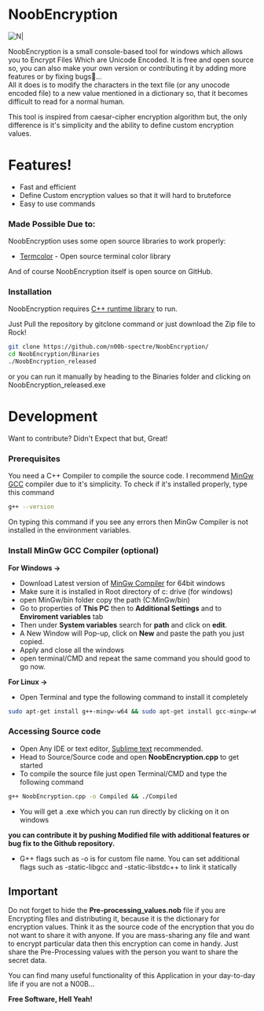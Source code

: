 # NoobEncryption

![N|](https://image.flaticon.com/icons/svg/3068/3068088.svg)

NoobEncryption is a small console-based tool for windows which allows you to Encrypt Files Which are Unicode Encoded. It is free and open source so, you can also make your own version or contributing it by adding more features or by fixing bugs🐞...  <br/>
All it does is to modify the characters in the text file (or any unocode encoded file) to a new value mentioned in a dictionary so, that it becomes difficult to read for a normal human.

This tool is inspired from caesar-cipher encryption algorithm but, the only difference is it's simplicity and the ability to define custom encryption values.

# Features!

  - Fast and efficient
  - Define Custom encryption values so that it will hard to bruteforce
  - Easy to use commands

### Made Possible Due to:

NoobEncryption uses some open source libraries to work properly:

* [Termcolor](https://github.com/ikalnytskyi/termcolor) - Open source terminal color library

And of course NoobEncryption itself is open source on GitHub.

### Installation
NoobEncryption requires [C++ runtime library](https://support.microsoft.com/en-us/help/2977003/the-latest-supported-visual-c-downloads) to run.

Just Pull the repository by gitclone command or just download the Zip file to Rock!

```sh
git clone https://github.com/n00b-spectre/NoobEncryption/
cd NoobEncryption/Binaries
./NoobEncryption_released
```
or you can run it manually by heading to the Binaries folder and clicking on NoobEncryption_released.exe

# Development

Want to contribute? Didn't Expect that but, Great!

### Prerequisites
You need a C++ Compiler to compile the source code. I recommend [MinGw GCC](http://www.mingw.org/) compiler due to it's simplicity. 
To check if it's installed properly, type this command

```sh
g++ --version
```
On typing this command if you see any errors then MinGw Compiler is not installed in the environment variables.

### Install MinGw GCC Compiler (optional)
**For Windows ->**
- Download Latest version of [MinGw Compiler](https://sourceforge.net/projects/mingw-w64/files/Toolchains%20targetting%20Win64/Personal%20Builds/mingw-builds/6.3.0/threads-posix/) for 64bit windows
- Make sure it is installed in Root directory of c: drive (for windows)
- open MinGw/bin folder copy the path (C:MinGw/bin)
- Go to properties of **This PC** then to **Additional Settings** and to **Enviroment variables** tab
- Then under **System variables** search for **path** and click on **edit**.
- A New Window will Pop-up, click on **New** and paste the path you just copied.
- Apply and close all the windows
- open terminal/CMD and repeat the same command you should good to go now.

**For Linux ->**

- Open Terminal and type the following command to install it completely

```sh
sudo apt-get install g++-mingw-w64 && sudo apt-get install gcc-mingw-w64
```
### Accessing Source code

- Open Any IDE or text editor, [Sublime text](https://www.sublimetext.com/) recommended.
- Head to Source/Source code and open **NoobEncryption.cpp** to get started
- To compile the source file just open Terminal/CMD and type the following command
 ```sh
 g++ NoobEncryption.cpp -o Compiled && ./Compiled
 ```
 - You will get a .exe which you can run directly by clicking on it on windows 
 
**you can contribute it by pushing Modified file with additional features or bug fix to the Github repository.**

- G++ flags such as -o is for custom file name. You can set additional flags such as -static-libgcc and -static-libstdc++ to link it statically

## Important 
Do not forget to hide the **Pre-processing_values.nob** file if you are Encrypting files and distributing it, because it is the dictionary for encryption values. Think it as the source code of the encryption that you do not want to share it with anyone. If you are mass-sharing any file and want to encrypt particular data then this encryption can come in handy. Just share the Pre-Processing values with the person you want to share the secret data.

You can find many useful functionality of this Application in your day-to-day life if you are not a N00B...

**Free Software, Hell Yeah!**
